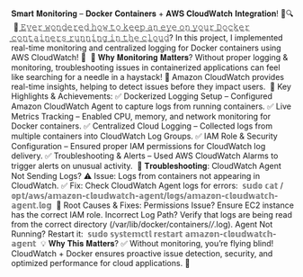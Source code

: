 𝐒𝐦𝐚𝐫𝐭 𝐌𝐨𝐧𝐢𝐭𝐨𝐫𝐢𝐧𝐠 – 𝐃𝐨𝐜𝐤𝐞𝐫 𝐂𝐨𝐧𝐭𝐚𝐢𝐧𝐞𝐫𝐬 + 𝐀𝐖𝐒 𝐂𝐥𝐨𝐮𝐝𝐖𝐚𝐭𝐜𝐡 𝐈𝐧𝐭𝐞𝐠𝐫𝐚𝐭𝐢𝐨𝐧! 🚀🔍⁣
⁣
👀 ̲𝙴̲̲𝚟̲̲𝚎̲̲𝚛̲ ̲𝚠̲̲𝚘̲̲𝚗̲̲𝚍̲̲𝚎̲̲𝚛̲̲𝚎̲̲𝚍̲ ̲𝚑̲̲𝚘̲̲𝚠̲ ̲𝚝̲̲𝚘̲ ̲𝚔̲̲𝚎̲̲𝚎̲̲𝚙̲ ̲𝚊̲̲𝚗̲ ̲𝚎̲̲𝚢̲̲𝚎̲ ̲𝚘̲̲𝚗̲ ̲𝚢̲̲𝚘̲̲𝚞̲̲𝚛̲ ̲𝙳̲̲𝚘̲̲𝚌̲̲𝚔̲̲𝚎̲̲𝚛̲ ̲𝚌̲̲𝚘̲̲𝚗̲̲𝚝̲̲𝚊̲̲𝚒̲̲𝚗̲̲𝚎̲̲𝚛̲̲𝚜̲ ̲𝚛̲̲𝚞̲̲𝚗̲̲𝚗̲̲𝚒̲̲𝚗̲̲𝚐̲ ̲𝚒̲̲𝚗̲ ̲𝚝̲̲𝚑̲̲𝚎̲ ̲𝚌̲̲𝚕̲̲𝚘̲̲𝚞̲̲𝚍̲? In this project, I implemented real-time monitoring and centralized logging for Docker containers using AWS CloudWatch! 📡⁣
⁣
🔎 𝐖𝐡𝐲 𝐌𝐨𝐧𝐢𝐭𝐨𝐫𝐢𝐧𝐠 𝐌𝐚𝐭𝐭𝐞𝐫𝐬?⁣
Without proper logging & monitoring, troubleshooting issues in containerized applications can feel like searching for a needle in a haystack! 🧩 Amazon CloudWatch provides real-time insights, helping to detect issues before they impact users.⁣
⁣
🚀 Key Highlights & Achievements:⁣
✅ Dockerized Logging Setup – Configured Amazon CloudWatch Agent to capture logs from running containers.⁣
✅ Live Metrics Tracking – Enabled CPU, memory, and network monitoring for Docker containers.⁣
✅ Centralized Cloud Logging – Collected logs from multiple containers into CloudWatch Log Groups.⁣
✅ IAM Role & Security Configuration – Ensured proper IAM permissions for CloudWatch log delivery.⁣
✅ Troubleshooting & Alerts – Used AWS CloudWatch Alarms to trigger alerts on unusual activity.⁣
⁣
🔧 𝐓𝐫𝐨𝐮𝐛𝐥𝐞𝐬𝐡𝐨𝐨𝐭𝐢𝐧𝐠: CloudWatch Agent Not Sending Logs?⁣
⚠️ Issue: Logs from containers not appearing in CloudWatch.⁣
✅ Fix: Check CloudWatch Agent logs for errors:⁣
⁣
𝕤𝕦𝕕𝕠 𝕔𝕒𝕥 /𝕠𝕡𝕥/𝕒𝕨𝕤/𝕒𝕞𝕒𝕫𝕠𝕟-𝕔𝕝𝕠𝕦𝕕𝕨𝕒𝕥𝕔𝕙-𝕒𝕘𝕖𝕟𝕥/𝕝𝕠𝕘𝕤/𝕒𝕞𝕒𝕫𝕠𝕟-𝕔𝕝𝕠𝕦𝕕𝕨𝕒𝕥𝕔𝕙-𝕒𝕘𝕖𝕟𝕥.𝕝𝕠𝕘⁣
⁣
🔹 Root Causes & Fixes:⁣
Permissions Issue? Ensure EC2 instance has the correct IAM role.⁣
Incorrect Log Path? Verify that logs are being read from the correct directory (/var/lib/docker/containers/*/*.log).⁣
Agent Not Running? Restart it:⁣
⁣
𝕤𝕦𝕕𝕠 𝕤𝕪𝕤𝕥𝕖𝕞𝕔𝕥𝕝 𝕣𝕖𝕤𝕥𝕒𝕣𝕥 𝕒𝕞𝕒𝕫𝕠𝕟-𝕔𝕝𝕠𝕦𝕕𝕨𝕒𝕥𝕔𝕙-𝕒𝕘𝕖𝕟𝕥⁣
⁣
💡 𝐖𝐡𝐲 𝐓𝐡𝐢𝐬 𝐌𝐚𝐭𝐭𝐞𝐫𝐬?⁣
✅ Without monitoring, you’re flying blind! CloudWatch + Docker ensures proactive issue detection, security, and optimized performance for cloud applications. 🚀⁣
